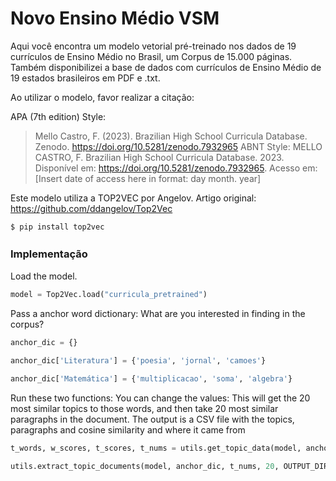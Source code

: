 # Novo Ensino Médio VSM

Aqui você encontra um modelo vetorial pré-treinado nos dados de 19 currículos de Ensino Médio no Brasil, um Corpus de 15.000 páginas. Também disponibilizei a base de dados com currículos de Ensino Médio de 19 estados brasileiros em PDF e .txt. 

Ao utilizar o modelo, favor realizar a citação: 

APA (7th edition) Style: 
> Mello Castro, F. (2023). Brazilian High School Curricula Database. Zenodo. https://doi.org/10.5281/zenodo.7932965
ABNT Style: 
> MELLO CASTRO, F. Brazilian High School Curricula Database. 2023. Disponível em: https://doi.org/10.5281/zenodo.7932965. Acesso em: [Insert date of access here in format: day month. year]


Este modelo utiliza a TOP2VEC por Angelov. Artigo original: https://github.com/ddangelov/Top2Vec

`$ pip install top2vec`


### Implementação　
Load the model. 
```Python
model = Top2Vec.load("curricula_pretrained")
```
Pass a anchor word dictionary: What are you interested in finding in the corpus? 
```Python
anchor_dic = {} 

anchor_dic['Literatura'] = {'poesia', 'jornal', 'camoes'}

anchor_dic['Matemática'] = {'multiplicacao', 'soma', 'algebra'}
```
 Run these two functions: You can change the values: 
 This will get the 20 most similar topics to those words, and then take 20 most similar paragraphs in the document.
 The output is a CSV file with the topics, paragraphs and cosine similarity and where it came from
 
 ```Python
t_words, w_scores, t_scores, t_nums = utils.get_topic_data(model, anchor_dic, 20, negative_keywords=None)

utils.extract_topic_documents(model, anchor_dic, t_nums, 20, OUTPUT_DIR)
```



